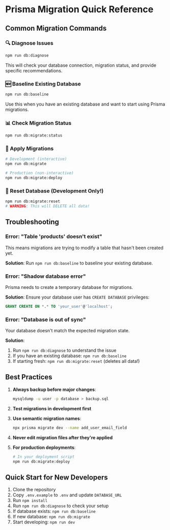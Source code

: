# Prisma Migration Quick Reference

## Common Migration Commands

### 🔍 Diagnose Issues
```bash
npm run db:diagnose
```
This will check your database connection, migration status, and provide specific recommendations.

### 🆕 Baseline Existing Database
```bash
npm run db:baseline
```
Use this when you have an existing database and want to start using Prisma migrations.

### 📊 Check Migration Status
```bash
npm run db:migrate:status
```

### 🚀 Apply Migrations
```bash
# Development (interactive)
npm run db:migrate

# Production (non-interactive)
npm run db:migrate:deploy
```

### 🔄 Reset Database (Development Only!)
```bash
npm run db:migrate:reset
# WARNING: This will DELETE all data!
```

## Troubleshooting

### Error: "Table 'products' doesn't exist"
This means migrations are trying to modify a table that hasn't been created yet.

**Solution**: Run `npm run db:baseline` to baseline your existing database.

### Error: "Shadow database error"
Prisma needs to create a temporary database for migrations.

**Solution**: Ensure your database user has `CREATE DATABASE` privileges:
```sql
GRANT CREATE ON *.* TO 'your_user'@'localhost';
```

### Error: "Database is out of sync"
Your database doesn't match the expected migration state.

**Solution**:
1. Run `npm run db:diagnose` to understand the issue
2. If you have an existing database: `npm run db:baseline`
3. If starting fresh: `npm run db:migrate:reset` (deletes all data!)

## Best Practices

1. **Always backup before major changes**:
   ```bash
   mysqldump -u user -p database > backup.sql
   ```

2. **Test migrations in development first**

3. **Use semantic migration names**:
   ```bash
   npx prisma migrate dev --name add_user_email_field
   ```

4. **Never edit migration files after they're applied**

5. **For production deployments**:
   ```bash
   # In your deployment script
   npm run db:migrate:deploy
   ```

## Quick Start for New Developers

1. Clone the repository
2. Copy `.env.example` to `.env` and update `DATABASE_URL`
3. Run `npm install`
4. Run `npm run db:diagnose` to check your setup
5. If database exists: `npm run db:baseline`
6. If new database: `npm run db:migrate`
7. Start developing: `npm run dev`